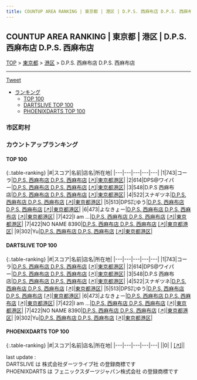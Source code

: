 ```yaml
---
title: COUNTUP AREA RANKING | 東京都 | 港区 | D.P.S. 西麻布店 D.P.S. 西麻布店
---
```

## COUNTUP AREA RANKING | 東京都 | 港区 | D.P.S. 西麻布店 D.P.S. 西麻布店

[TOP](/darts/rank/) > [東京都](/darts/rank/東京都/) > [港区](/darts/rank/東京都/港区/) > D.P.S. 西麻布店 D.P.S. 西麻布店

___

<a href="https://twitter.com/share?ref_src=twsrc%5Etfw" data-text="COUNTUP AREA RANKING | 東京都港区D.P.S. 西麻布店 D.P.S. 西麻布店" class="twitter-share-button" data-hashtags="DARTSLIVE,PHOENIXDARTS,darts,ダーツ" data-show-count="false">Tweet</a>

* [ランキング](#カウントアップランキング)
    * [TOP 100](#top-100)
    * [DARTSLIVE TOP 100](#dartslive-top-100)
    * [PHOENIXDARTS TOP 100](#phoenixdarts-top-100)

### 市区町村

<ul>

</ul>

### カウントアップランキング

#### TOP 100



{:.table-ranking}
|#|スコア|名前|店名|所在地|
|---|---|---|---|---|
|1|743|<span class="rank-name-dl">コーラ</span>|<a href="/darts/rank/shops/a9fb51e0927507980d9b047a20a7ba1e.html">D.P.S. 西麻布店 D.P.S. 西麻布店</a> <a href="https://search.dartslive.com/jp/shop/a9fb51e0927507980d9b047a20a7ba1e">[↗]</a>|<a href="/darts/rank/東京都/港区">東京都港区</a>|
|2|614|<span class="rank-name-dl">DPS@ワイパー</span>|<a href="/darts/rank/shops/a9fb51e0927507980d9b047a20a7ba1e.html">D.P.S. 西麻布店 D.P.S. 西麻布店</a> <a href="https://search.dartslive.com/jp/shop/a9fb51e0927507980d9b047a20a7ba1e">[↗]</a>|<a href="/darts/rank/東京都/港区">東京都港区</a>|
|3|548|<span class="rank-name-dl">D.P.S 西麻布店</span>|<a href="/darts/rank/shops/a9fb51e0927507980d9b047a20a7ba1e.html">D.P.S. 西麻布店 D.P.S. 西麻布店</a> <a href="https://search.dartslive.com/jp/shop/a9fb51e0927507980d9b047a20a7ba1e">[↗]</a>|<a href="/darts/rank/東京都/港区">東京都港区</a>|
|4|522|<span class="rank-name-dl">スナギツネ</span>|<a href="/darts/rank/shops/a9fb51e0927507980d9b047a20a7ba1e.html">D.P.S. 西麻布店 D.P.S. 西麻布店</a> <a href="https://search.dartslive.com/jp/shop/a9fb51e0927507980d9b047a20a7ba1e">[↗]</a>|<a href="/darts/rank/東京都/港区">東京都港区</a>|
|5|513|<span class="rank-name-dl">DPS㌠ゆう</span>|<a href="/darts/rank/shops/a9fb51e0927507980d9b047a20a7ba1e.html">D.P.S. 西麻布店 D.P.S. 西麻布店</a> <a href="https://search.dartslive.com/jp/shop/a9fb51e0927507980d9b047a20a7ba1e">[↗]</a>|<a href="/darts/rank/東京都/港区">東京都港区</a>|
|6|473|<span class="rank-name-dl">よなきょー</span>|<a href="/darts/rank/shops/a9fb51e0927507980d9b047a20a7ba1e.html">D.P.S. 西麻布店 D.P.S. 西麻布店</a> <a href="https://search.dartslive.com/jp/shop/a9fb51e0927507980d9b047a20a7ba1e">[↗]</a>|<a href="/darts/rank/東京都/港区">東京都港区</a>|
|7|422|<span class="rank-name-dl">I am …</span>|<a href="/darts/rank/shops/a9fb51e0927507980d9b047a20a7ba1e.html">D.P.S. 西麻布店 D.P.S. 西麻布店</a> <a href="https://search.dartslive.com/jp/shop/a9fb51e0927507980d9b047a20a7ba1e">[↗]</a>|<a href="/darts/rank/東京都/港区">東京都港区</a>|
|7|422|<span class="rank-name-dl">NO NAME 8390</span>|<a href="/darts/rank/shops/a9fb51e0927507980d9b047a20a7ba1e.html">D.P.S. 西麻布店 D.P.S. 西麻布店</a> <a href="https://search.dartslive.com/jp/shop/a9fb51e0927507980d9b047a20a7ba1e">[↗]</a>|<a href="/darts/rank/東京都/港区">東京都港区</a>|
|9|302|<span class="rank-name-dl">Yu</span>|<a href="/darts/rank/shops/a9fb51e0927507980d9b047a20a7ba1e.html">D.P.S. 西麻布店 D.P.S. 西麻布店</a> <a href="https://search.dartslive.com/jp/shop/a9fb51e0927507980d9b047a20a7ba1e">[↗]</a>|<a href="/darts/rank/東京都/港区">東京都港区</a>|


#### DARTSLIVE TOP 100



{:.table-ranking}
|#|スコア|名前|店名|所在地|
|---|---|---|---|---|
|1|743|<span class="rank-name-dl">コーラ</span>|<a href="/darts/rank/shops/a9fb51e0927507980d9b047a20a7ba1e.html">D.P.S. 西麻布店 D.P.S. 西麻布店</a> <a href="https://search.dartslive.com/jp/shop/a9fb51e0927507980d9b047a20a7ba1e">[↗]</a>|<a href="/darts/rank/東京都/港区">東京都港区</a>|
|2|614|<span class="rank-name-dl">DPS@ワイパー</span>|<a href="/darts/rank/shops/a9fb51e0927507980d9b047a20a7ba1e.html">D.P.S. 西麻布店 D.P.S. 西麻布店</a> <a href="https://search.dartslive.com/jp/shop/a9fb51e0927507980d9b047a20a7ba1e">[↗]</a>|<a href="/darts/rank/東京都/港区">東京都港区</a>|
|3|548|<span class="rank-name-dl">D.P.S 西麻布店</span>|<a href="/darts/rank/shops/a9fb51e0927507980d9b047a20a7ba1e.html">D.P.S. 西麻布店 D.P.S. 西麻布店</a> <a href="https://search.dartslive.com/jp/shop/a9fb51e0927507980d9b047a20a7ba1e">[↗]</a>|<a href="/darts/rank/東京都/港区">東京都港区</a>|
|4|522|<span class="rank-name-dl">スナギツネ</span>|<a href="/darts/rank/shops/a9fb51e0927507980d9b047a20a7ba1e.html">D.P.S. 西麻布店 D.P.S. 西麻布店</a> <a href="https://search.dartslive.com/jp/shop/a9fb51e0927507980d9b047a20a7ba1e">[↗]</a>|<a href="/darts/rank/東京都/港区">東京都港区</a>|
|5|513|<span class="rank-name-dl">DPS㌠ゆう</span>|<a href="/darts/rank/shops/a9fb51e0927507980d9b047a20a7ba1e.html">D.P.S. 西麻布店 D.P.S. 西麻布店</a> <a href="https://search.dartslive.com/jp/shop/a9fb51e0927507980d9b047a20a7ba1e">[↗]</a>|<a href="/darts/rank/東京都/港区">東京都港区</a>|
|6|473|<span class="rank-name-dl">よなきょー</span>|<a href="/darts/rank/shops/a9fb51e0927507980d9b047a20a7ba1e.html">D.P.S. 西麻布店 D.P.S. 西麻布店</a> <a href="https://search.dartslive.com/jp/shop/a9fb51e0927507980d9b047a20a7ba1e">[↗]</a>|<a href="/darts/rank/東京都/港区">東京都港区</a>|
|7|422|<span class="rank-name-dl">I am …</span>|<a href="/darts/rank/shops/a9fb51e0927507980d9b047a20a7ba1e.html">D.P.S. 西麻布店 D.P.S. 西麻布店</a> <a href="https://search.dartslive.com/jp/shop/a9fb51e0927507980d9b047a20a7ba1e">[↗]</a>|<a href="/darts/rank/東京都/港区">東京都港区</a>|
|7|422|<span class="rank-name-dl">NO NAME 8390</span>|<a href="/darts/rank/shops/a9fb51e0927507980d9b047a20a7ba1e.html">D.P.S. 西麻布店 D.P.S. 西麻布店</a> <a href="https://search.dartslive.com/jp/shop/a9fb51e0927507980d9b047a20a7ba1e">[↗]</a>|<a href="/darts/rank/東京都/港区">東京都港区</a>|
|9|302|<span class="rank-name-dl">Yu</span>|<a href="/darts/rank/shops/a9fb51e0927507980d9b047a20a7ba1e.html">D.P.S. 西麻布店 D.P.S. 西麻布店</a> <a href="https://search.dartslive.com/jp/shop/a9fb51e0927507980d9b047a20a7ba1e">[↗]</a>|<a href="/darts/rank/東京都/港区">東京都港区</a>|


#### PHOENIXDARTS TOP 100



{:.table-ranking}
|#|スコア|名前|店名|所在地|
|---|---|---|---|---|
||0|<span class="rank-name-dl"> </span>|<a href="/darts/rank/shops/.html"></a> <a href="">[↗]</a>|<a href="/darts/rank//"></a>|


<div class="footer border-top border-gray-light mt-5 pt-3 text-right text-gray">
    last update : <span style="font-weight: italic" id="foot_last_modified"></span><br />
    DARTSLIVE は 株式会社ダーツライブ社 の登録商標です<br />
    PHOENIXDARTS は フェニックスダーツジャパン株式会社 の登録商標です<br />
</div>

<script src="https://cdnjs.cloudflare.com/ajax/libs/jquery.tablesorter/2.31.3/js/jquery.tablesorter.min.js" integrity="sha512-qzgd5cYSZcosqpzpn7zF2ZId8f/8CHmFKZ8j7mU4OUXTNRd5g+ZHBPsgKEwoqxCtdQvExE5LprwwPAgoicguNg==" crossorigin="anonymous" referrerpolicy="no-referrer"></script>
<link rel="stylesheet" href="https://cdnjs.cloudflare.com/ajax/libs/jquery.tablesorter/2.31.3/css/theme.default.min.css" integrity="sha512-wghhOJkjQX0Lh3NSWvNKeZ0ZpNn+SPVXX1Qyc9OCaogADktxrBiBdKGDoqVUOyhStvMBmJQ8ZdMHiR3wuEq8+w==" crossorigin="anonymous" referrerpolicy="no-referrer" />
<script>
$(function() {
    $(".table-ranking").tablesorter({sortList:[[0, 0]]});
    $("#foot_last_modified").text(formatDate(new Date(document.lastModified), 'yyyy-MM-dd HH:mm:ss'));
});
</script>

<script async src="https://platform.twitter.com/widgets.js" charset="utf-8"></script>